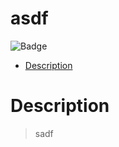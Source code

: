 # asdf
  ![Badge](https://img.shields.io/badge/license-Apache%202.0-blue)
  * [Description](#description)

  # Description
  >sadf
